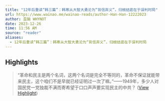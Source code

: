 ```yaml
---
title: "12年后重读“韩三篇”：韩寒从大智大勇沦为“背信弃义”，归根结底在于误判时局"
url: https://www.wainao.me/wainao-reads/author-Han-Han-12222023
author: 歪脑 WHYNOT
date: 2023-12-26
time: 11:56 AM
source: "reader"
aliases:
  - 12年后重读“韩三篇”：韩寒从大智大勇沦为“背信弃义”，归根结底在于误判时局
---
```

## Highlights
> “革命和民主是两个名词，这两个名词是完全不等同的，革命不保证就能带来民主，这个咱们不是早就已经证明过一次了嘛。”——1949年，多少人对国民党一党独裁不满而寄希望于口口声声要实现民主的中共？ ([View Highlight](https://read.readwise.io/read/01hjjwcgfn0nxj5cvhnzfxp5w9))